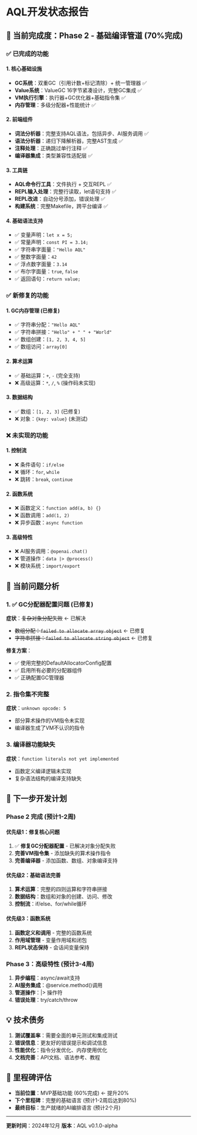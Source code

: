 # AQL开发状态报告

## 🎯 当前完成度：Phase 2 - 基础编译管道 (70%完成)

### ✅ 已完成的功能

#### 1. 核心基础设施
- **GC系统**：双重GC（引用计数+标记清除）+ 统一管理器 ✅
- **Value系统**：ValueGC 16字节紧凑设计，完整GC集成 ✅
- **VM执行引擎**：执行器+GC优化器+基础指令集 ✅
- **内存管理**：多级分配器+性能统计 ✅

#### 2. 前端组件
- **词法分析器**：完整支持AQL语法，包括异步、AI服务调用 ✅
- **语法分析器**：递归下降解析器，完整AST生成 ✅
- **注释处理**：正确跳过单行注释 ✅
- **编译器集成**：类型兼容性适配层 ✅

#### 3. 工具链
- **AQL命令行工具**：文件执行 + 交互REPL ✅
- **REPL输入处理**：完整行读取，let语句支持 ✅
- **REPL改进**：自动分号添加，错误处理 ✅
- **构建系统**：完整Makefile，跨平台编译 ✅

#### 4. 基础语法支持
- ✅ 变量声明：`let x = 5;`
- ✅ 常量声明：`const PI = 3.14;` 
- ✅ 字符串字面量：`"Hello AQL"`
- ✅ 整数字面量：`42`
- ✅ 浮点数字面量：`3.14`
- ✅ 布尔字面量：`true`, `false`
- ✅ 返回语句：`return value;`

### ✅ 新修复的功能

#### 1. GC内存管理 (已修复)
- ✅ 字符串分配：`"Hello AQL"` 
- ✅ 字符串拼接：`"Hello" + " " + "World"`
- ✅ 数组创建：`[1, 2, 3, 4, 5]`
- ✅ 数组访问：`array[0]`

#### 2. 算术运算
- ✅ 基础运算：`+`, `-` (完全支持)
- ❌ 高级运算：`*`, `/`, `%` (操作码未实现)

#### 3. 数据结构
- ✅ 数组：`[1, 2, 3]` (已修复)
- ❌ 对象：`{key: value}` (未测试)

### ❌ 未实现的功能

#### 1. 控制流
- ❌ 条件语句：`if/else`
- ❌ 循环：`for`, `while`
- ❌ 跳转：`break`, `continue`

#### 2. 函数系统
- ❌ 函数定义：`function add(a, b) {}`
- ❌ 函数调用：`add(1, 2)`
- ❌ 异步函数：`async function`

#### 3. 高级特性
- ❌ AI服务调用：`@openai.chat()`
- ❌ 管道操作：`data |> @process()`
- ❌ 模块系统：`import/export`

## 🔧 当前问题分析

### 1. ✅ GC分配器配置问题 (已修复)
**症状**：~~复杂对象分配失败~~ ← 已解决
- ~~数组分配：`failed to allocate array object`~~ ← 已修复
- ~~字符串拼接：`failed to allocate string object`~~ ← 已修复

**修复方案**：
- ✅ 使用完整的DefaultAllocatorConfig配置
- ✅ 启用所有必要的分配器组件
- ✅ 正确配置GC管理器

### 2. 指令集不完整
**症状**：`unknown opcode: 5`
- 部分算术操作的VM指令未实现
- 编译器生成了VM不认识的指令

### 3. 编译器功能缺失
**症状**：`function literals not yet implemented`
- 函数定义编译逻辑未实现
- 复杂语法结构的编译支持缺失

## 🚀 下一步开发计划

### Phase 2 完成 (预计1-2周)

#### 优先级1：修复核心问题
1. ✅ **修复GC分配器配置** - 已解决对象分配失败
2. **完善VM指令集** - 添加缺失的算术操作指令
3. **完善编译器** - 添加函数、数组、对象编译支持

#### 优先级2：基础语法完善
1. **算术运算**：完整的四则运算和字符串拼接
2. **数据结构**：数组和对象的创建、访问、修改
3. **控制流**：if/else、for/while循环

#### 优先级3：函数系统
1. **函数定义和调用** - 完整的函数系统
2. **作用域管理** - 变量作用域和闭包
3. **REPL状态保持** - 会话间变量保持

### Phase 3：高级特性 (预计3-4周)
1. **异步编程**：async/await支持
2. **AI服务集成**：@service.method()调用
3. **管道操作**：|> 操作符
4. **错误处理**：try/catch/throw

## 💡 技术债务

1. **测试覆盖率**：需要全面的单元测试和集成测试
2. **错误信息**：更友好的错误提示和调试信息  
3. **性能优化**：指令分发优化、内存使用优化
4. **文档完善**：API文档、语法参考、教程

## 🎯 里程碑评估

- **当前位置**：MVP基础功能 (60%完成) ← 提升20%
- **下个里程碑**：完整的基础语言 (预计1-2周后达到80%)
- **最终目标**：生产就绪的AI编排语言 (预计2个月)

---

**更新时间**：2024年12月
**版本**：AQL v0.1.0-alpha 